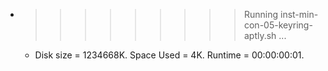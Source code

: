 * >>>>>>>>> Running inst-min-con-05-keyring-aptly.sh ...
  * Disk size = 1234668K. Space Used = 4K. Runtime = 00:00:00:01.
